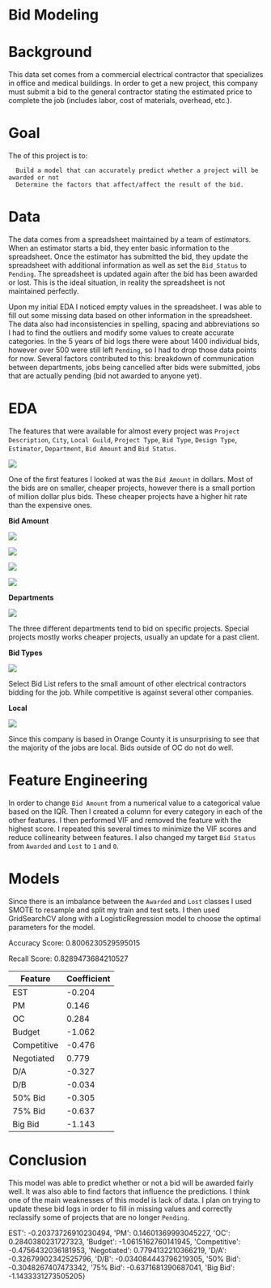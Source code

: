 # Bid Modeling

# Background
This data set comes from a commercial electrical contractor that specializes in office and medical buildings. In order to get a new project, this company must submit a bid to the general contractor stating the estimated price to complete the job (includes labor, cost of materials, overhead, etc.).

# Goal 
The of this project is to:
      
      Build a model that can accurately predict whether a project will be awarded or not 
      Determine the factors that affect/affect the result of the bid.

# Data
The data comes from a spreadsheet maintained by a team of estimators. When an estimator starts a bid, they enter basic information to the spreadsheet. Once the estimator has submitted the bid, they update the spreadsheet with additional information as well as set the `Bid_Status` to `Pending`. The spreadsheet is updated again after the bid has been awarded or lost. This is the ideal situation, in reality the spreadsheet is not maintained perfectly. 

Upon my initial EDA I noticed empty values in the spreadsheet. I was able to fill out some missing data based on other information in the spreadsheet. The data also had inconsistencies in spelling, spacing and abbreviations so I had to find the outliers and modify some values to create accurate categories. In the 5 years of bid logs there were about 1400 individual bids, however over 500 were still left `Pending`, so I had to drop those data points for now. Several factors contributed to this: breakdown of communication between departments, jobs being cancelled after bids were submitted, jobs that are actually pending (bid not awarded to anyone yet).

# EDA
The features that were available for almost every project was `Project Description`, `City`, `Local Guild`, `Project Type`, `Bid Type`, `Design Type`, `Estimator`, `Department`, `Bid Amount` and `Bid Status`.


![](https://github.com/jrp8401/bid_modeling/blob/master/imgs/base_bid.png)


One of the first features I looked at was the `Bid Amount` in dollars. Most of the bids are on smaller, cheaper projects, however there is a small portion of million dollar plus bids. These cheaper projects have a higher hit rate than the expensive ones. 

**Bid Amount**

![](https://github.com/jrp8401/bid_modeling/blob/master/imgs/low_range.png)

![](https://github.com/jrp8401/bid_modeling/blob/master/imgs/mid_low.png)

![](https://github.com/jrp8401/bid_modeling/blob/master/imgs/high_mid.png)

![](https://github.com/jrp8401/bid_modeling/blob/master/imgs/bid_range.png)



**Departments**

![](https://github.com/jrp8401/bid_modeling/blob/master/imgs/departments.png)

The three different departments tend to bid on specific projects.
Special projects mostly works cheaper projects, usually an update for a past client.  


**Bid Types**

![](https://github.com/jrp8401/bid_modeling/blob/master/imgs/bid_type.png)

Select Bid List refers to the small amount of other electrical contractors bidding for the job. 
While competitive is against several other companies. 

**Local**

![](https://github.com/jrp8401/bid_modeling/blob/master/imgs/local.png)

Since this company is based in Orange County it is unsurprising to see that the majority of the jobs are local. 
Bids outside of OC do not do well. 
 
# Feature Engineering
In order to change `Bid Amount` from a numerical value to a categorical value based on the IQR. Then I created a column for every category in each of the other features. I then performed VIF and removed the feature with the highest score. I repeated this several times to minimize the VIF scores and reduce collinearity between features. I also changed my target `Bid Status` from `Awarded` and `Lost` to `1` and `0`.   


# Models
Since there is an imbalance between the `Awarded` and `Lost` classes I used SMOTE to resample and split my train and test sets.
I then used GridSearchCV along with a LogisticRegression model to choose the optimal parameters for the model. 


Accuracy Score: 0.8006230529595015

Recall Score: 0.8289473684210527



Feature |  Coefficient |
| ----------- | ----------- |
| EST | -0.204 |
| PM | 0.146 |
| OC | 0.284 |
| Budget | -1.062 |
| Competitive | -0.476 |
| Negotiated | 0.779 |
| D/A | -0.327 |
| D/B | -0.034 |
| 50% Bid | -0.305 |
| 75% Bid | -0.637 |
| Big Bid | -1.143 |

# Conclusion

This model was able to predict whether or not a bid will be awarded fairly well. It was also able to find factors that influence the predictions. I think one of the main weaknesses of this model is lack of data. I plan on trying to update these bid logs in order to fill in missing values and correctly reclassify some of projects that are no longer `Pending`.


EST': -0.20373726910230494, 'PM': 0.14601369993045227, 'OC': 0.2840380231727323, 'Budget': -1.0615162760141945, 'Competitive': -0.4756432036181953, 'Negotiated': 0.7794132210366219, 'D/A': -0.32679902342525796, 'D/B': -0.034084443796219305, '50% Bid': -0.3048267407473342, '75% Bid': -0.6371681390687041, 'Big Bid': -1.1433331273505205}

